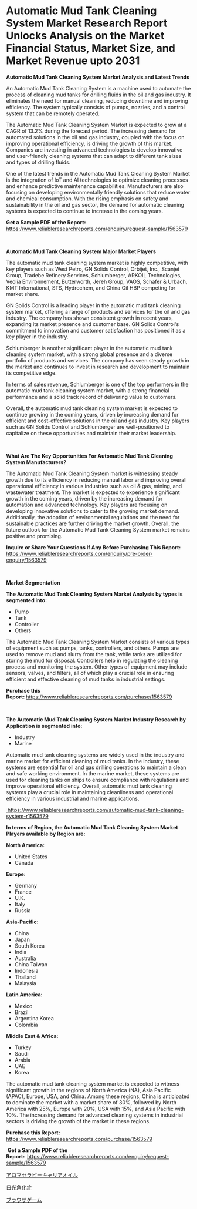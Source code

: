 <p><h1>Automatic Mud Tank Cleaning System Market Research Report Unlocks Analysis on the Market Financial Status, Market Size, and Market Revenue upto 2031</h1></p><p><strong>Automatic Mud Tank Cleaning System Market Analysis and Latest Trends</strong></p>
<p><p>An Automatic Mud Tank Cleaning System is a machine used to automate the process of cleaning mud tanks for drilling fluids in the oil and gas industry. It eliminates the need for manual cleaning, reducing downtime and improving efficiency. The system typically consists of pumps, nozzles, and a control system that can be remotely operated.</p><p>The Automatic Mud Tank Cleaning System Market is expected to grow at a CAGR of 13.2% during the forecast period. The increasing demand for automated solutions in the oil and gas industry, coupled with the focus on improving operational efficiency, is driving the growth of this market. Companies are investing in advanced technologies to develop innovative and user-friendly cleaning systems that can adapt to different tank sizes and types of drilling fluids.</p><p>One of the latest trends in the Automatic Mud Tank Cleaning System Market is the integration of IoT and AI technologies to optimize cleaning processes and enhance predictive maintenance capabilities. Manufacturers are also focusing on developing environmentally friendly solutions that reduce water and chemical consumption. With the rising emphasis on safety and sustainability in the oil and gas sector, the demand for automatic cleaning systems is expected to continue to increase in the coming years.</p></p>
<p><strong>Get a Sample PDF of the Report:&nbsp;</strong> <a href="https://www.reliableresearchreports.com/enquiry/request-sample/1563579">https://www.reliableresearchreports.com/enquiry/request-sample/1563579</a></p>
<p>&nbsp;</p>
<p><strong>Automatic Mud Tank Cleaning System Major Market Players</strong></p>
<p><p>The automatic mud tank cleaning system market is highly competitive, with key players such as West Petro, GN Solids Control, Orbijet, Inc., Scanjet Group, Tradebe Refinery Services, Schlumberger, ARKOIL Technologies, Veolia Environnement, Butterworth, Jereh Group, VAOS, Schafer & Urbach, KMT International, STS, Hydrochem, and China Oil HBP competing for market share.</p><p>GN Solids Control is a leading player in the automatic mud tank cleaning system market, offering a range of products and services for the oil and gas industry. The company has shown consistent growth in recent years, expanding its market presence and customer base. GN Solids Control's commitment to innovation and customer satisfaction has positioned it as a key player in the industry.</p><p>Schlumberger is another significant player in the automatic mud tank cleaning system market, with a strong global presence and a diverse portfolio of products and services. The company has seen steady growth in the market and continues to invest in research and development to maintain its competitive edge.</p><p>In terms of sales revenue, Schlumberger is one of the top performers in the automatic mud tank cleaning system market, with a strong financial performance and a solid track record of delivering value to customers.</p><p>Overall, the automatic mud tank cleaning system market is expected to continue growing in the coming years, driven by increasing demand for efficient and cost-effective solutions in the oil and gas industry. Key players such as GN Solids Control and Schlumberger are well-positioned to capitalize on these opportunities and maintain their market leadership.</p></p>
<p>&nbsp;</p>
<p><strong>What Are The Key Opportunities For Automatic Mud Tank Cleaning System Manufacturers?</strong></p>
<p><p>The Automatic Mud Tank Cleaning System market is witnessing steady growth due to its efficiency in reducing manual labor and improving overall operational efficiency in various industries such as oil & gas, mining, and wastewater treatment. The market is expected to experience significant growth in the coming years, driven by the increasing demand for automation and advanced technology. Key players are focusing on developing innovative solutions to cater to the growing market demand. Additionally, the adoption of environmental regulations and the need for sustainable practices are further driving the market growth. Overall, the future outlook for the Automatic Mud Tank Cleaning System market remains positive and promising.</p></p>
<p><strong>Inquire or Share Your Questions If Any Before Purchasing This Report:</strong> <a href="https://www.reliableresearchreports.com/enquiry/pre-order-enquiry/1563579">https://www.reliableresearchreports.com/enquiry/pre-order-enquiry/1563579</a></p>
<p>&nbsp;</p>
<p><strong>Market Segmentation</strong></p>
<p><strong>The Automatic Mud Tank Cleaning System Market Analysis by types is segmented into:</strong></p>
<p><ul><li>Pump</li><li>Tank</li><li>Controller</li><li>Others</li></ul></p>
<p><p>The Automatic Mud Tank Cleaning System Market consists of various types of equipment such as pumps, tanks, controllers, and others. Pumps are used to remove mud and slurry from the tank, while tanks are utilized for storing the mud for disposal. Controllers help in regulating the cleaning process and monitoring the system. Other types of equipment may include sensors, valves, and filters, all of which play a crucial role in ensuring efficient and effective cleaning of mud tanks in industrial settings.</p></p>
<p><strong>Purchase this Report:&nbsp;</strong><a href="https://www.reliableresearchreports.com/purchase/1563579">https://www.reliableresearchreports.com/purchase/1563579</a></p>
<p>&nbsp;</p>
<p><strong>The Automatic Mud Tank Cleaning System Market Industry Research by Application is segmented into:</strong></p>
<p><ul><li>Industry</li><li>Marine</li></ul></p>
<p><p>Automatic mud tank cleaning systems are widely used in the industry and marine market for efficient cleaning of mud tanks. In the industry, these systems are essential for oil and gas drilling operations to maintain a clean and safe working environment. In the marine market, these systems are used for cleaning tanks on ships to ensure compliance with regulations and improve operational efficiency. Overall, automatic mud tank cleaning systems play a crucial role in maintaining cleanliness and operational efficiency in various industrial and marine applications.</p></p>
<p><a href="https://www.reliableresearchreports.com/automatic-mud-tank-cleaning-system-r1563579">&nbsp;https://www.reliableresearchreports.com/automatic-mud-tank-cleaning-system-r1563579</a></p>
<p><strong>In terms of Region, the Automatic Mud Tank Cleaning System Market Players available by Region are:</strong></p>
<p>
    <p> <strong> North America: </strong>
        <ul>
            <li>United States</li>
            <li>Canada</li>
        </ul>
        </p> 
    <p> <strong> Europe: </strong>
        <ul>
            <li>Germany</li>
            <li>France</li>
            <li>U.K.</li>
            <li>Italy</li>
            <li>Russia</li>
        </ul>
        </p> 
    <p> <strong> Asia-Pacific: </strong>
        <ul>
            <li>China</li>
            <li>Japan</li>
            <li>South Korea</li>
            <li>India</li>
            <li>Australia</li>
            <li>China Taiwan</li>
            <li>Indonesia</li>
            <li>Thailand</li>
            <li>Malaysia</li>
        </ul>
        </p> 
    <p> <strong> Latin America: </strong>
        <ul>
            <li>Mexico</li>
            <li>Brazil</li>
            <li>Argentina Korea</li>
            <li>Colombia</li>
        </ul>
        </p> 
    <p> <strong> Middle East & Africa: </strong>
        <ul>
            <li>Turkey</li>
            <li>Saudi</li>
            <li>Arabia</li>
            <li>UAE</li>
            <li>Korea</li>
        </ul>
    </p>
    </p>
<p><p>The automatic mud tank cleaning system market is expected to witness significant growth in the regions of North America (NA), Asia Pacific (APAC), Europe, USA, and China. Among these regions, China is anticipated to dominate the market with a market share of 30%, followed by North America with 25%, Europe with 20%, USA with 15%, and Asia Pacific with 10%. The increasing demand for advanced cleaning systems in industrial sectors is driving the growth of the market in these regions.</p></p>
<p><strong>Purchase this Report: </strong><a href="https://www.reliableresearchreports.com/purchase/1563579">https://www.reliableresearchreports.com/purchase/1563579</a></p>
<p>&nbsp;<strong>Get a Sample PDF of the Report:&nbsp;&nbsp;</strong><a href="https://www.reliableresearchreports.com/enquiry/request-sample/1563579">https://www.reliableresearchreports.com/enquiry/request-sample/1563579</a></p>
<p><strong></strong></p>
<p><p><a href="https://github.com/SantosDicki04/Market-Research-Report-List-1/blob/main/459630239135.md">アロマセラピーキャリアオイル</a></p><p><a href="https://github.com/nxboeu02965442/Market-Research-Report-List-1/blob/main/577175239132.md">日光角化症</a></p><p><a href="https://github.com/moulafa/Market-Research-Report-List-1/blob/main/174306439134.md">ブラウザゲーム</a></p></p>